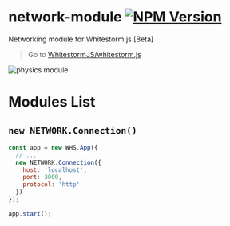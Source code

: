 # network-module [![NPM Version](https://img.shields.io/npm/v/physics-module-ammonext.svg?style=flat-square)](https://www.npmjs.com/package/network-module)
Networking module for Whitestorm.js [Beta]

> Go to [WhitestormJS/whitestorm.js](https://github.com/WhitestormJS/whitestorm.js)

![physics module](http://i.imgur.com/ZdMhDwb.png)

# Modules List

## `new NETWORK.Connection()`

```javascript
const app = new WHS.App({
  // ...
  new NETWORK.Connection({
    host: 'localhost',
    port: 3000,
    protocol: 'http'
  })
});

app.start();
```
